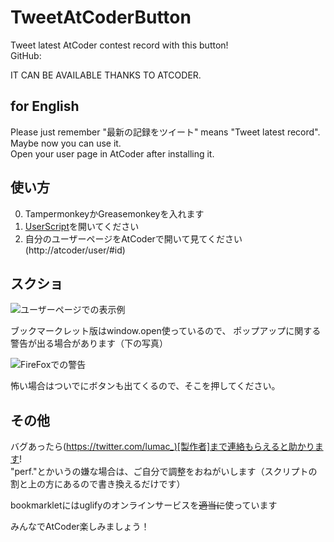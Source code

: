 # TweetAtCoderButton

Tweet latest AtCoder contest record with this button!  
GitHub:[](https://github.com/LumaKernel/TweetAtCoderButton)

IT CAN BE AVAILABLE THANKS TO ATCODER.

## for English

Please just remember "最新の記録をツイート" means "Tweet latest record".  
Maybe now you can use it.  
Open your user page in AtCoder after installing it.

## 使い方

0. TampermonkeyかGreasemonkeyを入れます
1. [UserScript](https://lumakernel.github.io/TweetAtCoderButton/main.user.js)を開いてください
2. 自分のユーザーページをAtCoderで開いて見てください(http://atcoder/user/#id)

## スクショ

![ユーザーページでの表示例](https://lumakernel.github.io/TweetAtCoderButton/img/screen1.jpg "ユーザーページでの表示例")

ブックマークレット版はwindow.open使っているので、
ポップアップに関する警告が出る場合があります（下の写真）

![FireFoxでの警告](https://lumakernel.github.io/TweetAtCoderButton/img/screen1.jpg "FireFoxでの警告")

怖い場合はついでにボタンも出てくるので、そこを押してください。

## その他

バグあったら(https://twitter.com/lumac_)[製作者]まで連絡もらえると助かります!  
"perf."とかいうの嫌な場合は、ご自分で調整をおねがいします（スクリプトの割と上の方にあるので書き換えるだけです）

bookmarkletにはuglifyのオンラインサービスを~~適当に~~使っています

みんなでAtCoder楽しみましょう！
